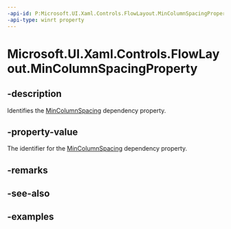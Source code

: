 ```yaml
---
-api-id: P:Microsoft.UI.Xaml.Controls.FlowLayout.MinColumnSpacingProperty
-api-type: winrt property
---
```


# Microsoft.UI.Xaml.Controls.FlowLayout.MinColumnSpacingProperty

<!--
public static Windows.UI.Xaml.DependencyProperty MinColumnSpacingProperty { get; }
-->

## -description

Identifies the [MinColumnSpacing](flowlayout_mincolumnspacing.md) dependency property.

## -property-value

The identifier for the [MinColumnSpacing](flowlayout_mincolumnspacing.md) dependency property.

## -remarks

## -see-also

## -examples

